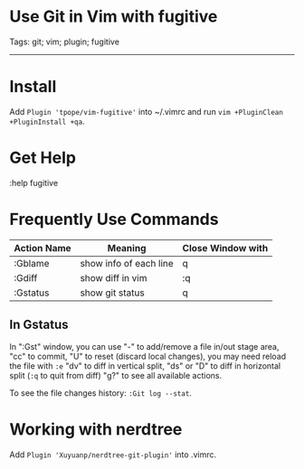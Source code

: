 # Use Git in Vim with fugitive
Tags: git; vim; plugin; fugitive

------

# Install

Add `Plugin 'tpope/vim-fugitive'` into ~/.vimrc
and run `vim +PluginClean +PluginInstall +qa`.

# Get Help

:help fugitive

# Frequently Use Commands

Action Name | Meaning                | Close Window with 
----------- | -------                | -----------------
:Gblame     | show info of each line | q
:Gdiff      | show diff in vim       | :q
:Gstatus    | show git status        | q

## In Gstatus

In ":Gst" window, you can use
"-" to add/remove a file in/out stage area,
"cc" to commit,
"U" to reset (discard local changes), you may need reload the file with `:e`
"dv" to diff in vertical split,
"ds" or "D" to diff in horizontal split (`:q` to quit from diff)
"g?" to see all available actions.

To see the file changes history: `:Git log --stat`.

# Working with nerdtree

Add `Plugin 'Xuyuanp/nerdtree-git-plugin'` into .vimrc.
